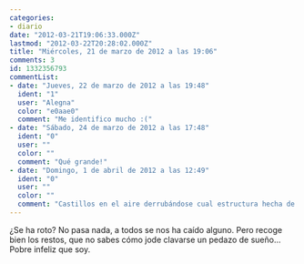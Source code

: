 ```yaml
---
categories:
- diario
date: "2012-03-21T19:06:33.000Z"
lastmod: "2012-03-22T20:28:02.000Z"
title: "Miércoles, 21 de marzo de 2012 a las 19:06"
comments: 3
id: 1332356793
commentList:
- date: "Jueves, 22 de marzo de 2012 a las 19:48"
  ident: "1"
  user: "Alegna"
  color: "e0aae0"
  comment: "Me identifico mucho :("
- date: "Sábado, 24 de marzo de 2012 a las 17:48"
  ident: "0"
  user: ""
  color: ""
  comment: "Qué grande!"
- date: "Domingo, 1 de abril de 2012 a las 12:49"
  ident: "0"
  user: ""
  color: ""
  comment: "Castillos en el aire derrubándose cual estructura hecha de naipes."
---
```


¿Se ha roto? No pasa nada, a todos se nos ha caído alguno. Pero recoge bien los restos, que no sabes cómo jode clavarse un pedazo de sueño...  
Pobre infeliz que soy.